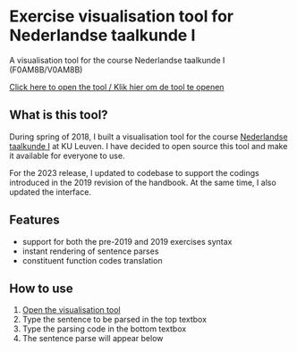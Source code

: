# Exercise visualisation tool for Nederlandse taalkunde I

A visualisation tool for the course Nederlandse taalkunde I (F0AM8B/V0AM8B)

[Click here to open the tool / Klik hier om de tool te openen](https://anthesevenants.github.io/ntk/)

## What is this tool?

During spring of 2018, I built a visualisation tool for the course [Nederlandse taalkunde I](https://onderwijsaanbod.kuleuven.be/syllabi/n/F0AM8BN.htm) at KU Leuven. I have decided to open source this tool and make it available for everyone to use.

For the 2023 release, I updated to codebase to support the codings introduced in the 2019 revision of the handbook. At the same time, I also updated the interface.

## Features

- support for both the pre-2019 and 2019 exercises syntax
- instant rendering of sentence parses
- constituent function codes translation

## How to use

1. [Open the visualisation tool](https://anthesevenants.github.io/ntk/)
2. Type the sentence to be parsed in the top textbox
3. Type the parsing code in the bottom textbox
4. The sentence parse will appear below